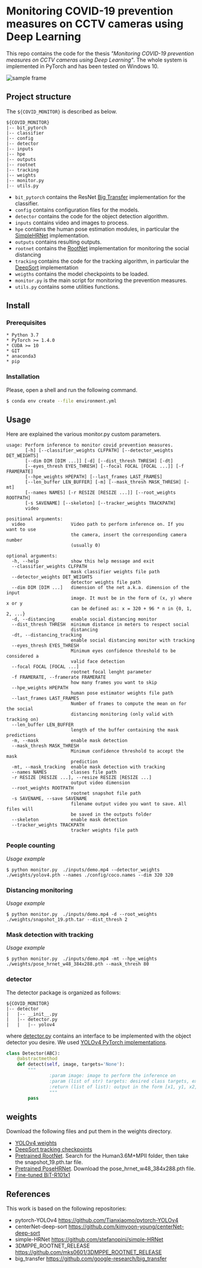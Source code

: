 # Monitoring COVID-19 prevention measures on CCTV cameras using Deep Learning
This repo contains the code for the thesis *"Monitoring COVID-19 prevention measures on CCTV cameras using Deep Learning"*. The whole system is implemented in PyTorch and has been tested on Windows 10.

![sample frame](https://github.com/d-cota/covid-monitor/blob/master/example.gif)

## Project structure
The `${COVID_MONITOR}` is described as below.
```
${COVID_MONITOR}
|-- bit_pytorch
|-- classifier
|-- config
|-- detector
|-- inputs
|-- hpe
|-- outputs
|-- rootnet
|-- tracking
|-- weights
|-- monitor.py
|-- utils.py
```
* `bit_pytorch` contains the ResNet [Big Transfer](https://github.com/google-research/big_transfer) implementation for the classifier.
* `config` contains configuration files for the models.
* `detector` contains the code for the object detection algorithm.
* `inputs` contains video and images to process.
* `hpe` contains the human pose estimation modules, in particular the [SimpleHRNet](https://github.com/stefanopini/simple-HRNet) implementation.
* `outputs` contains resulting outputs.
* `rootnet` contains the [RootNet](https://github.com/mks0601/3DMPPE_ROOTNET_RELEASE) implementation for monitoring the social distancing
* `tracking` contains the code for the tracking algorithm, in particular the [DeepSort](https://github.com/kimyoon-young/centerNet-deep-sort) implementation
* `weigths` contains the model checkpoints to be loaded.
* `monitor.py` is the main script for monitoring the prevention measures.
* `utils.py` contains some utilities functions.

## Install

### Prerequisites
    * Python 3.7
    * PyTorch >= 1.4.0
    * CUDA >= 10
    * GIT
    * anaconda3
    * pip
### Installation
Please, open a shell and run the following command.
```sh
$ conda env create --file environment.yml
```

## Usage
Here are explained the various monitor.py custom parameters.
```
usage: Perform inference to monitor covid prevention measures.
       [-h] [--classifier_weights CLFPATH] [--detector_weights DET_WEIGHTS]
       [--dim DIM [DIM ...]] [-d] [--dist_thresh THRESH] [-dt]
       [--eyes_thresh EYES_THRESH] [--focal FOCAL [FOCAL ...]] [-f FRAMERATE]
       [--hpe_weights HPEPATH] [--last_frames LAST_FRAMES]
       [--len_buffer LEN_BUFFER] [-m] [--mask_thresh MASK_THRESH] [-mt]
       [--names NAMES] [-r RESIZE [RESIZE ...]] [--root_weights ROOTPATH]
       [-s SAVENAME] [--skeleton] [--tracker_weights TRACKPATH]
       video

positional arguments:
  video                 Video path to perform inference on. If you want to use
                        the camera, insert the corresponding camera number
                        (usually 0)

optional arguments:
  -h, --help            show this help message and exit
  --classifier_weights CLFPATH
                        mask classifier weights file path
  --detector_weights DET_WEIGHTS
                        detector weights file path
  --dim DIM [DIM ...]   dimension of the net a.k.a. dimension of the input
                        image. It must be in the form of (x, y) where x or y
                        can be defined as: x = 320 + 96 * n in {0, 1, 2, ...}
  -d, --distancing      enable social distancing monitor
  --dist_thresh THRESH  minimum distance in meters to respect social
                        distancing
  -dt, --distancing_tracking
                        enable social distancing monitor with tracking
  --eyes_thresh EYES_THRESH
                        Minimum eyes confidence threshold to be considered a
                        valid face detection
  --focal FOCAL [FOCAL ...]
                        rootnet focal lenght parameter
  -f FRAMERATE, --framerate FRAMERATE
                        how many frames you want to skip
  --hpe_weights HPEPATH
                        human pose estimator weights file path
  --last_frames LAST_FRAMES
                        Number of frames to compute the mean on for the social
                        distancing monitoring (only valid with tracking on)
  --len_buffer LEN_BUFFER
                        length of the buffer containing the mask predictions
  -m, --mask            enable mask detection
  --mask_thresh MASK_THRESH
                        Minimum confidence threshold to accept the mask
                        prediction
  -mt, --mask_tracking  enable mask detection with tracking
  --names NAMES         classes file path
  -r RESIZE [RESIZE ...], --resize RESIZE [RESIZE ...]
                        output video dimension
  --root_weights ROOTPATH
                        rootnet snapshot file path
  -s SAVENAME, --save SAVENAME
                        filename output video you want to save. All files will
                        be saved in the outputs folder
  --skeleton            enable mask detection
  --tracker_weights TRACKPATH
                        tracker weights file path

```

### People counting

*Usage example*
```
$ python monitor.py  ./inputs/demo.mp4 --detector_weights ./weights/yolov4.pth --names ./config/coco.names --dim 320 320
```

### Distancing monitoring

*Usage example*
```
$ python monitor.py  ./inputs/demo.mp4 -d --root_weights ./weights/snapshot_19.pth.tar --dist_thresh 2
```

### Mask detection with tracking

*Usage example*
```
$ python monitor.py  ./inputs/demo.mp4 -mt --hpe_weights ./weights/pose_hrnet_w48_384x288.pth --mask_thresh 80
```

### detector
The detector package is organized as follows:
```
${COVID_MONITOR}
|-- detector
|   |-- __init__.py
|   |-- detector.py
|   |   |-- yolov4
```
where [detector.py](https://github.com/d-cota/covid-monitor/blob/master/detector/detector.py) contains an interface to be implemented with the object detector you desire. We used [YOLOv4 PyTorch implementations](https://github.com/Tianxiaomo/pytorch-YOLOv4).
```python
class Detector(ABC):
    @abstractmethod
    def detect(self, image, targets='None'):
        """
                :param image: image to perform the inference on
                :param (list of str) targets: desired class targets, ex. 'person'
                :return (list of list): output in the form [x1, y1, x2, y2, confidence, class]
                """
        pass
```
## weights
Download the following files and put them in the weights directory.
* [YOLOv4 weights](https://drive.google.com/open?id=1wv_LiFeCRYwtpkqREPeI13-gPELBDwuJ)
* [DeepSort tracking checkpoints](https://github.com/kimyoon-young/centerNet-deep-sort/tree/master/deep/checkpoint)
* [Pretrained RootNet](https://drive.google.com/drive/folders/1nQfOIgc7_AG5xPAO-vtG_L0WxdOelxet?usp=sharing). Search for the Human3.6M+MPII folder, then take the snapshot_19.pth.tar file.
* [Pretrained PoseHRNet](https://drive.google.com/drive/folders/1nzM_OBV9LbAEA7HClC0chEyf_7ECDXYA). Download the pose_hrnet_w48_384x288.pth file.
* [Fine-tuned BiT-R101x1](https://drive.google.com/file/d/16G_sTX1WxM3Tw9u1uiYxYA6LpTvNKS0k/view?usp=sharing)

## References
This work is based on the following repositories:
* pytorch-YOLOv4 https://github.com/Tianxiaomo/pytorch-YOLOv4
* centerNet-deep-sort https://github.com/kimyoon-young/centerNet-deep-sort
* simple-HRNet https://github.com/stefanopini/simple-HRNet
* 3DMPPE_ROOTNET_RELEASE https://github.com/mks0601/3DMPPE_ROOTNET_RELEASE
* big_transfer https://github.com/google-research/big_transfer
